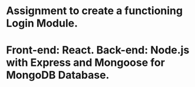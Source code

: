 # Assignment to create a functioning Login Module.
# Front-end: React. Back-end: Node.js with Express and Mongoose for MongoDB Database.
